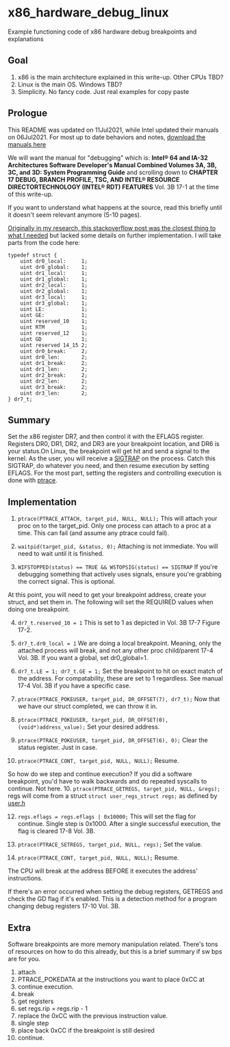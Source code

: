 # x86_hardware_debug_linux
Example functioning code of x86 hardware debug breakpoints and explanations


## Goal
1. x86 is the main architecture explained in this write-up. Other CPUs TBD?
2. Linux is the main OS. Windows TBD?
3. Simplicity. No fancy code. Just real examples for copy paste


## Prologue
This README was updated on 11Jul2021, while Intel updated their manuals on 06Jul2021. For most up to date behaviors and notes, [download the manuals here](https://software.intel.com/content/www/us/en/develop/articles/intel-sdm.html)

We will want the manual for "debugging" which is: **Intel® 64 and IA-32 Architectures Software Developer's Manual Combined Volumes 3A, 3B, 3C, and 3D: System Programming Guide** and scrolling down to **CHAPTER 17 DEBUG, BRANCH PROFILE, TSC, AND INTEL® RESOURCE DIRECTORTECHNOLOGY (INTEL® RDT) FEATURES** Vol. 3B 17-1 at the time of this write-up.


If you want to understand what happens at the source, read this briefly until it doesn't seem relevant anymore (5-10 pages).


[Originally in my research, this stackoverflow post was the closest thing to what I needed](https://stackoverflow.com/questions/40818920/how-to-set-the-value-of-dr7-register-in-order-to-create-a-hardware-breakpoint-on) but lacked some details on further implementation. I will take parts from the code here:
```#define DR_OFFSET(x) (((struct user *)0)->u_debugreg + x)
typedef struct {
    uint dr0_local:     1;
    uint dr0_global:    1;
    uint dr1_local:     1;
    uint dr1_global:    1;
    uint dr2_local:     1;
    uint dr2_global:    1;
    uint dr3_local:     1;
    uint dr3_global:    1;
    uint LE:            1;
    uint GE:            1;
    uint reserved_10    1;
    uint RTM            1;
    uint reserved_12    1;
    uint GD             1;
    uint reserved 14_15 2;
    uint dr0_break:     2;
    uint dr0_len:       2;
    uint dr1_break:     2;
    uint dr1_len:       2;
    uint dr2_break:     2;
    uint dr2_len:       2;
    uint dr3_break:     2;
    uint dr3_len:       2;
} dr7_t;
```


## Summary
Set the x86 register DR7, and then control it with the EFLAGS register. Registers DR0, DR1, DR2, and DR3 are your breakpoint location, and DR6 is your status.On Linux, the breakpoint will get hit and send a signal to the kernel. As the user, you will receive a [SIGTRAP](https://man7.org/linux/man-pages/man7/signal.7.html) on the process. Catch this SIGTRAP, do whatever you need, and then resume execution by setting EFLAGS. For the most part, setting the registers and controlling execution is done with [ptrace](https://man7.org/linux/man-pages/man2/ptrace.2.html).


## Implementation

1. `ptrace(PTRACE_ATTACH, target_pid, NULL, NULL);`
This will attach your proc on to the target_pid. Only one process can attach to a proc at a time. This can fail (and assume any ptrace could fail).

2. `waitpid(target_pid, &status, 0);`
Attaching is not immediate. You will need to wait until it is finished.

3. `WIFSTOPPED(status) == TRUE && WSTOPSIG(status) == SIGTRAP`
If you're debugging something that actively uses signals, ensure you're grabbing the correct signal. This is optional.

At this point, you will need to get your breakpoint address, create your struct, and set them in. The following will set the REQUIRED values when doing one breakpoint.

4. `dr7_t.reserved_10 = 1`
This is set to 1 as depicted in Vol. 3B 17-7 Figure 17-2.

5. `dr7_t.dr0_local = 1`
We are doing a local breakpoint. Meaning, only the attached process will break, and not any other proc child/parent 17-4 Vol. 3B. If you want a global, set dr0_global=1.

6. `dr7_t.LE = 1; dr7_t.GE = 1;`
Set the breakpoint to hit on exact match of the address. For compatability, these are set to 1 regardless. See manual 17-4 Vol. 3B if you have a specific case.

7. `ptrace(PTRACE_POKEUSER, target_pid, DR_OFFSET(7), dr7_t);`
Now that we have our struct completed, we can throw it in.

8. `ptrace(PTRACE_POKEUSER, target_pid, DR_OFFSET(0), (void*)address_value);`
Set your desired address.

9. `ptrace(PTRACE_POKEUSER, target_pid, DR_OFFSET(6), 0);`
Clear the status register. Just in case.

11. `ptrace(PTRACE_CONT, target_pid, NULL, NULL);`
Resume.

So how do we step and continue execution? If you did a software breakpoint, you'd have to walk backwards and do repeated syscalls to continue. Not here.
10. `ptrace(PTRACE_GETREGS, target_pid, NULL, &regs);`
regs will come from a struct `struct user_regs_struct regs;` as defined by [user.h](https://sites.uclouvain.be/SystInfo/usr/include/sys/user.h.html)

12. `regs.eflags = regs.eflags | 0x10000;`
This will set the flag for continue. Single step is 0x1000. After a single successful execution, the flag is cleared 17-8 Vol. 3B.

10. `ptrace(PTRACE_SETREGS, target_pid, NULL, regs);`
Set the value.

11. `ptrace(PTRACE_CONT, target_pid, NULL, NULL);`
Resume.

The CPU will break at the address BEFORE it executes the address' instructions.

If there's an error occurred when setting the debug registers, GETREGS and check the GD flag if it's enabled. This is a detection method for a program changing debug registers 17-10 Vol. 3B.


## Extra

Software breakpoints are more memory manipulation related. There's tons of resources on how to do this already, but this is a brief summary if sw bps are for you.

1. attach
2. PTRACE_POKEDATA at the instructions you want to place 0xCC at
3. continue execution.
4. break
5. get registers
6. set regs.rip = regs.rip - 1
7. replace the 0xCC with the previous instruction value.
8. single step
9. place back 0xCC if the breakpoint is still desired
10. continue.